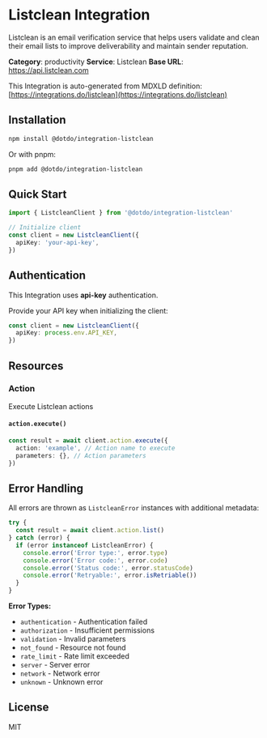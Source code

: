 # Listclean Integration

Listclean is an email verification service that helps users validate and clean their email lists to improve deliverability and maintain sender reputation.

**Category**: productivity
**Service**: Listclean
**Base URL**: https://api.listclean.com

This Integration is auto-generated from MDXLD definition: [https://integrations.do/listclean](https://integrations.do/listclean)

## Installation

```bash
npm install @dotdo/integration-listclean
```

Or with pnpm:

```bash
pnpm add @dotdo/integration-listclean
```

## Quick Start

```typescript
import { ListcleanClient } from '@dotdo/integration-listclean'

// Initialize client
const client = new ListcleanClient({
  apiKey: 'your-api-key',
})
```

## Authentication

This Integration uses **api-key** authentication.

Provide your API key when initializing the client:

```typescript
const client = new ListcleanClient({
  apiKey: process.env.API_KEY,
})
```

## Resources

### Action

Execute Listclean actions

#### `action.execute()`

```typescript
const result = await client.action.execute({
  action: 'example', // Action name to execute
  parameters: {}, // Action parameters
})
```

## Error Handling

All errors are thrown as `ListcleanError` instances with additional metadata:

```typescript
try {
  const result = await client.action.list()
} catch (error) {
  if (error instanceof ListcleanError) {
    console.error('Error type:', error.type)
    console.error('Error code:', error.code)
    console.error('Status code:', error.statusCode)
    console.error('Retryable:', error.isRetriable())
  }
}
```

**Error Types:**

- `authentication` - Authentication failed
- `authorization` - Insufficient permissions
- `validation` - Invalid parameters
- `not_found` - Resource not found
- `rate_limit` - Rate limit exceeded
- `server` - Server error
- `network` - Network error
- `unknown` - Unknown error

## License

MIT
